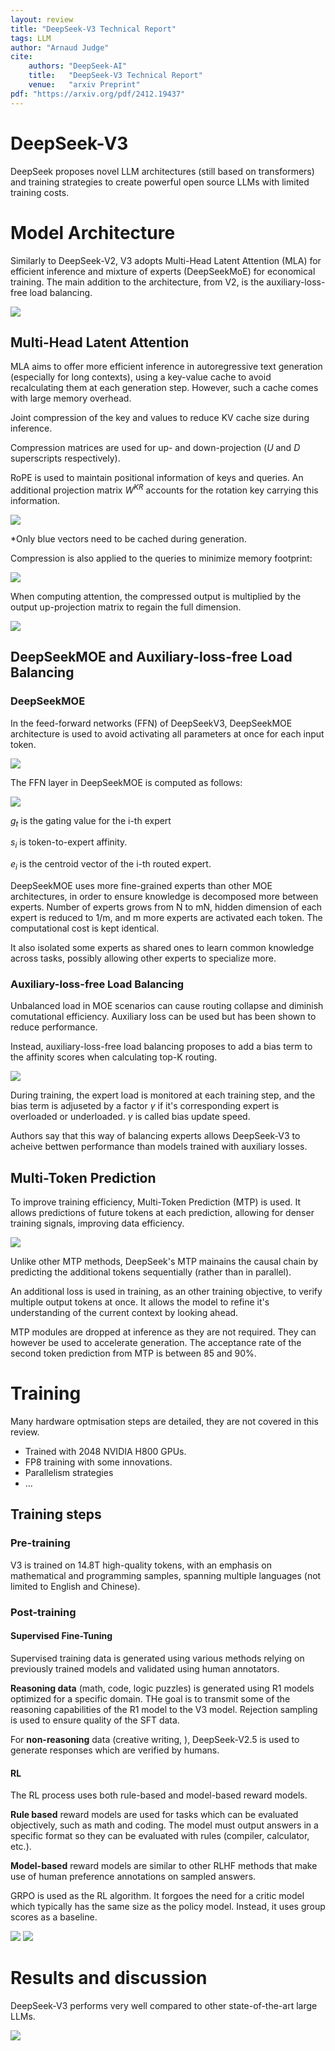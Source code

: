 ```yaml
---
layout: review
title: "DeepSeek-V3 Technical Report"
tags: LLM 
author: "Arnaud Judge"
cite:
    authors: "DeepSeek-AI"
    title:   "DeepSeek-V3 Technical Report"
    venue:   "arxiv Preprint"
pdf: "https://arxiv.org/pdf/2412.19437"
---
```


# DeepSeek-V3

DeepSeek proposes novel LLM architectures (still based on transformers) and training strategies to create powerful open source LLMs with limited training costs.

# Model Architecture

Similarly to DeepSeek-V2, V3 adopts Multi-Head Latent Attention (MLA) for efficient inference and mixture of experts (DeepSeekMoE) for economical training.
The main addition to the architecture, from V2, is the auxiliary-loss-free load balancing.

![](/article/images/DeepSeekV3/architecture.JPG)

## Multi-Head Latent Attention

MLA aims to offer more efficient inference in autoregressive text generation (especially for long contexts), using a key-value cache to avoid recalculating them at each generation step. However, such a cache comes with large memory overhead.

Joint compression of the key and values to reduce KV cache size during inference.

Compression matrices are used for up- and down-projection ($U$ and $D$ superscripts respectively). 

RoPE is used to maintain positional information of keys and queries. An additional projection matrix $W^{KR}$ accounts for the rotation key carrying this information.

![](/article/images/DeepSeekV3/MLA_kv_compression.JPG)

*Only blue vectors need to be cached during generation.

Compression is also applied to the queries to minimize memory footprint: 

![](/article/images/DeepSeekV3/MLA_query_compression.JPG)

When computing attention, the compressed output is multiplied by the output up-projection matrix to regain the full dimension.

![](/article/images/DeepSeekV3/MLA_attention_output.JPG)

## DeepSeekMOE and Auxiliary-loss-free Load Balancing

### DeepSeekMOE

[//]: # (https://arxiv.org/pdf/2401.06066)

In the feed-forward networks (FFN) of DeepSeekV3, DeepSeekMOE architecture is used to avoid activating all parameters at once for each input token.

![](/article/images/DeepSeekV3/DeepSeekMOE.JPG)

The FFN layer in DeepSeekMOE is computed as follows:

![](/article/images/DeepSeekV3/DeepSeekMOE_Equations.JPG)

$g_t$ is the gating value for the i-th expert

$s_i$ is token-to-expert affinity.

$e_i$ is the centroid vector of the i-th routed expert.

DeepSeekMOE uses more fine-grained experts than other MOE architectures, in order to ensure knowledge is decomposed more between experts.
Number of experts grows from N to mN, hidden dimension of each expert is reduced to 1/m, and m more experts are activated each token. 
The computational cost is kept identical.

It also isolated some experts as shared ones to learn common knowledge across tasks, possibly allowing other experts to specialize more.

### Auxiliary-loss-free Load Balancing

Unbalanced load in MOE scenarios can cause routing collapse and diminish comutational efficiency. 
Auxiliary loss can be used but has been shown to reduce performance.

Instead, auxiliary-loss-free load balancing proposes to add a bias term to the affinity scores when calculating top-K routing.

![](/article/images/DeepSeekV3/ALF_load_balancing.JPG)

During training, the expert load is monitored at each training step, and the bias term is adjuseted by a factor $\gamma$ if it's corresponding expert is overloaded or underloaded.
$\gamma$ is called bias update speed.

Authors say that this way of balancing experts allows DeepSeek-V3 to acheive bettwen performance than models trained with auxiliary losses.


## Multi-Token Prediction

To improve training efficiency, Multi-Token Prediction (MTP) is used. It allows predictions of future tokens at each prediction, allowing for denser training signals, improving data efficiency.

![](/article/images/DeepSeekV3/MTP.JPG)

Unlike other MTP methods, DeepSeek's MTP mainains the causal chain by predicting the additional tokens sequentially (rather than in parallel).

An additional loss is used in training, as an other training objective, to verify multiple output tokens at once. It allows the model to refine it's understanding of the current context by looking ahead.

MTP modules are dropped at inference as they are not required. They can however be used to accelerate generation. The acceptance rate of the second token prediction from MTP is between 85 and 90%.

# Training

Many hardware optmisation steps are detailed, they are not covered in this review.

- Trained with 2048 NVIDIA H800 GPUs.
- FP8 training with some innovations.
- Parallelism strategies
- ...

## Training steps
### Pre-training
V3 is trained on 14.8T high-quality tokens, with an emphasis on mathematical and programming samples, spanning multiple languages (not limited to English and Chinese). 

### Post-training

#### Supervised Fine-Tuning

Supervised training data is generated using various methods relying on previously trained models and validated using human annotators.

**Reasoning data** (math, code, logic puzzles) is generated using  R1 models optimized for a specific domain. THe goal is to transmit some of the reasoning capabilities of the R1 model to the V3 model. Rejection sampling is used to ensure quality of the SFT data.

For **non-reasoning** data (creative writing, ), DeepSeek-V2.5 is used to generate responses which are verified by humans.


#### RL

The RL process uses both rule-based and model-based reward models.

**Rule based** reward models are used for tasks which can be evaluated objectively, such as math and coding. The model must output answers in a specific format so they can be evaluated with rules (compiler, calculator, etc.).

**Model-based** reward models are similar to other RLHF methods that make use of human preference annotations on sampled answers.

GRPO is used as the RL algorithm. It forgoes the need for a critic model which typically has the same size as the policy model. Instead, it uses group scores as a baseline.

![](/article/images/DeepSeekV3/grpo.JPG)
![](/article/images/DeepSeekV3/grpo_adv.JPG)

# Results and discussion

DeepSeek-V3 performs very well compared to other state-of-the-art large LLMs.

![](/article/images/DeepSeekV3/results.JPG)




